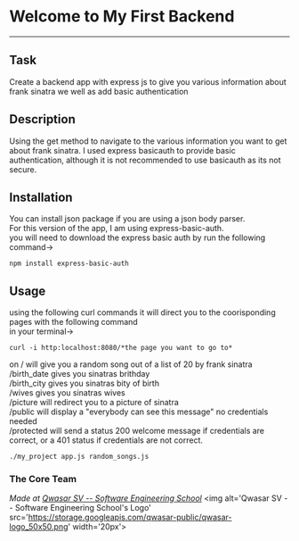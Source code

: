 # Welcome to My First Backend
***

## Task
Create a backend app with express js to give you various information about frank sinatra 
we well as add basic authentication<br>

## Description
Using the get method to navigate to the various information you want to get about frank sinatra.
I used express basicauth to provide basic authentication, although it is not recommended to use basicauth
as its not secure.<br> 

## Installation
You can install json package if you are using a json body parser. <br>
For this version of the app, I am using express-basic-auth.<br>
you will need to download the express basic auth by run the following command->
```
npm install express-basic-auth 
```
## Usage
using the following curl commands it will direct you to the coorisponding pages with the following command<br>
in your terminal-> 
```
curl -i http:localhost:8080/*the page you want to go to* 
```
on / will give you a random song out of a list of 20 by frank sinatra<br>
/birth_date gives you sinatras brithday<br>
/birth_city gives you sinatras bity of birth<br>
/wives gives you sinatras wives<br>
/picture will redirect you to a picture of sinatra <br>
/public will display a "everybody can see this message" no credentials needed <br>
/protected will send a status 200 welcome message if credentials are correct, or a 401 status if credentials are not correct.<br>
```
./my_project app.js random_songs.js 
```

### The Core Team

<span><i>Made at <a href='https://qwasar.io'>Qwasar SV -- Software Engineering School</a></i></span>
<span><img alt='Qwasar SV -- Software Engineering School's Logo' src='https://storage.googleapis.com/qwasar-public/qwasar-logo_50x50.png' width='20px'></span>
